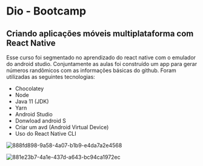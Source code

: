 # Dio - Bootcamp
## Criando aplicações móveis multiplataforma com React Native
Esse curso foi segmentado no aprendizado do react native com o emulador do android studio. Conjuntamente as aulas foi construído um app para gerar números randômicos com as informações básicas do github. Foram utilizadas as seguintes tecnologias:

- Chocolatey
- Node
- Java 11 (JDK)
- Yarn
- Android Studio
- Donwload android S
- Criar um avd (Android Virtual Device)
- Uso do React Native CLI

![888fd898-9a58-4a07-b1b9-e4da7a2e4568](https://user-images.githubusercontent.com/49570180/168880674-8afce7c9-993d-4868-b91a-715c52c0be9c.jpg)


![881e23b7-4a1e-437d-a643-bc94ca1972ec](https://user-images.githubusercontent.com/49570180/168880622-e733bc8d-a41e-4845-9eb5-41055c656e82.jpg)

